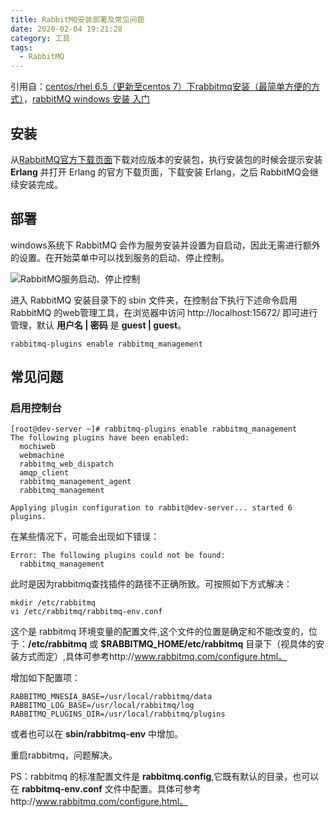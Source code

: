 ```yaml
---
title: RabbitMQ安装部署及常见问题
date: 2020-02-04 19:21:28
category: 工具
tags:
  - RabbitMQ
---
```


引用自：[centos/rhel 6.5（更新至centos 7）下rabbitmq安装（最简单方便的方式）](http://www.cnblogs.com/zhjh256/p/5922562.html)，[rabbitMQ windows 安装 入门](http://www.cnblogs.com/junrong624/p/4121656.html)

## 安装

从[RabbitMQ官方下载页面](https://www.rabbitmq.com/download.html)下载对应版本的安装包，执行安装包的时候会提示安装 **Erlang** 并打开 Erlang 的官方下载页面，下载安装 Erlang，之后 RabbitMQ会继续安装完成。

<!--more-->

## 部署

windows系统下 RabbitMQ 会作为服务安装并设置为自启动，因此无需进行额外的设置。在开始菜单中可以找到服务的启动、停止控制。

![RabbitMQ服务启动、停止控制](http://img.blog.csdn.net/20131227171128312?watermark/2/text/aHR0cDovL2Jsb2cuY3Nkbi5uZXQvQV9famF2YV9fX0E=/font/5a6L5L2T/fontsize/400/fill/I0JBQkFCMA==/dissolve/70/gravity/SouthEast)

进入 RabbitMQ 安装目录下的 sbin 文件夹，在控制台下执行下述命令启用 RabbitMQ 的web管理工具，在浏览器中访问 http://localhost:15672/ 即可进行管理，默认 **用户名 | 密码** 是 **guest | guest**。

```
rabbitmq-plugins enable rabbitmq_management
```

## 常见问题

### 启用控制台

```
[root@dev-server ~]# rabbitmq-plugins enable rabbitmq_management
The following plugins have been enabled:
  mochiweb
  webmachine
  rabbitmq_web_dispatch
  amqp_client
  rabbitmq_management_agent
  rabbitmq_management

Applying plugin configuration to rabbit@dev-server... started 6 plugins.
```

在某些情况下，可能会出现如下错误：

```
Error: The following plugins could not be found:
  rabbitmq_management
```

此时是因为rabbitmq查找插件的路径不正确所致。可按照如下方式解决：

```
mkdir /etc/rabbitmq
vi /etc/rabbitmq/rabbitmq-env.conf 
```

这个是 rabbitmq 环境变量的配置文件,这个文件的位置是确定和不能改变的，位于：**/etc/rabbitmq** 或 **$RABBITMQ_HOME/etc/rabbitmq** 目录下（视具体的安装方式而定）,具体可参考http://www.rabbitmq.com/configure.html。

增加如下配置项：
```
RABBITMQ_MNESIA_BASE=/usr/local/rabbitmq/data
RABBITMQ_LOG_BASE=/usr/local/rabbitmq/log
RABBITMQ_PLUGINS_DIR=/usr/local/rabbitmq/plugins
```
或者也可以在 **sbin/rabbitmq-env** 中增加。

重启rabbitmq，问题解决。

PS：rabbitmq 的标准配置文件是 **rabbitmq.config**,它既有默认的目录，也可以在 **rabbitmq-env.conf** 文件中配置。具体可参考http://www.rabbitmq.com/configure.html。